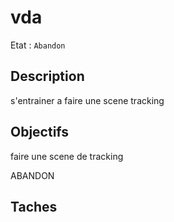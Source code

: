 # vda

Etat : `Abandon`

## Description

s'entrainer a faire une scene tracking

## Objectifs

faire une scene de tracking

ABANDON

## Taches
